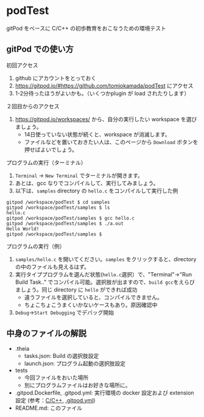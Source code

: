 # podTest

gitPod をベースに C/C++ の初歩教育をおこなうための環境テスト

## gitPod での使い方

初回アクセス

1. github にアカウントをとっておく
2. https://gitpod.io/#https://github.com/tomiokamada/podTest にアクセス
3. 1-2分待ったほうがよいかも。（いくつかplugin が load されたりします）

２回目からのアクセス

1. https://gitpod.io/workspaces/ から、自分の実行したい workspace を選びましょう。
	* 14日使っていない状態が続くと、workspace が消滅します。
	* ファイルなどを置いておきたい人は、このページから `Download` ボタンを押せばよいでしょう。

プログラムの実行（ターミナル）

1. `Terminal` -> `New Terminal` でターミナルが開きます。
2. あとは、gcc なりでコンパイルして、実行してみましょう。
3. 以下は、`samples` directory の `hello.c` をコンパイルして実行した例

```
gitpod /workspace/podTest $ cd samples
gitpod /workspace/podTest/samples $ ls
hello.c
gitpod /workspace/podTest/samples $ gcc hello.c 
gitpod /workspace/podTest/samples $ ./a.out 
Hello World!
gitpod /workspace/podTest/samples $ 
```

プログラムの実行（例）

1. `samples/hello.c` を開いてください。`samples` をクリックすると、directory の中のファイルも見えるはず。
2. 実行タイププログラムを選んだ状態(`hello.c`選択）で、"Terminal"->"Run Build Task.." でコンパイル可能。選択肢が出ますので、`build gcc`をえらびましょう。同じ directory に `hello` ができれば成功
   * 違うファイルを選択していると、コンパイルできません。
   * ちょこちょこうまくいかないケースもあり。原因確認中
3. `Debug`->`Start Debugging` でデバッグ開始


## 中身のファイルの解説

* .theia
  * tasks.json: Build の選択肢設定
  * launch.json: プログラム起動の選択肢設定
* tests
  * 今回ファイルをおいた場所
  * 別にプログラムファイルはお好きな場所に。
* .gitpod.Dockerfile, .gitpod.yml: 実行環境の docker 設定および extension 設定 (参考：[C/C++](https://www.gitpod.io/docs/languages/cpp/), [.gitpod.yml](https://www.gitpod.io/docs/config-gitpod-file/))
* README.md: このファイル


  

